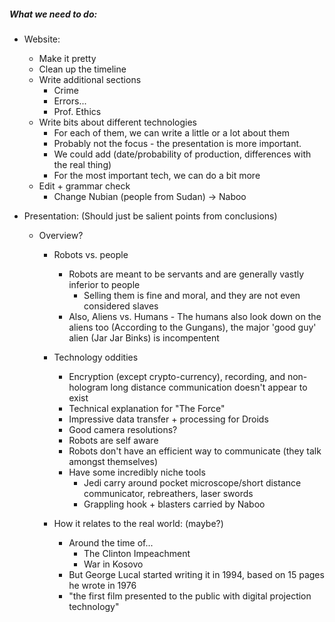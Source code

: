 ##### What we need to do:
- Website:
	- Make it pretty
	- Clean up the timeline
	- Write additional sections
		- Crime
		- Errors...
		- Prof. Ethics
	- Write bits about different technologies
		- For each of them, we can write a little or a lot about them
		- Probably not the focus - the presentation is more important.
		- We could add (date/probability of production, differences with the real thing)
		- For the most important tech, we can do a bit more
	- Edit + grammar check
		- Change Nubian (people from Sudan) -> Naboo

- Presentation: (Should just be salient points from conclusions)
  - Overview?
	- Robots vs. people
		- Robots are meant to be servants and are generally vastly inferior to people
			- Selling them is fine and moral, and they are not even considered slaves
		- Also, Aliens vs. Humans - The humans also look down on the aliens too (According to the Gungans), the major 'good guy' alien (Jar Jar Binks) is incompentent
	- Technology oddities
		- Encryption (except crypto-currency), recording, and non-hologram long distance communication doesn't appear to exist
		- Technical explanation for "The Force"
		- Impressive data transfer + processing for Droids
		- Good camera resolutions?
		- Robots are self aware
		- Robots don't have an efficient way to communicate (they talk amongst themselves)
		- Have some incredibly niche tools
			- Jedi carry around pocket microscope/short distance communicator, rebreathers, laser swords
			- Grappling hook + blasters carried by Naboo

	- How it relates to the real world: (maybe?)
		- Around the time of...
			- The Clinton Impeachment
			- War in Kosovo
		- But George Lucal started writing it in 1994, based on 15 pages he wrote in 1976
		- "the first film presented to the public with digital projection technology"
